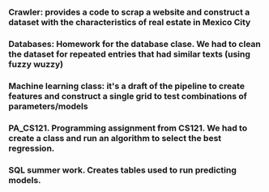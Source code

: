 ### Crawler: provides a code to scrap a website and construct a dataset with the characteristics of real estate in Mexico City
### Databases: Homework for the database clase. We had to clean the dataset for repeated entries that had similar texts (using fuzzy wuzzy)
### Machine learning class: it's a draft of the pipeline to create features and construct a single grid to test combinations of parameters/models
### PA_CS121. Programming assignment from CS121. We had to create a class and run an algorithm to select the best regression.
### SQL summer work. Creates tables used to run predicting models.
